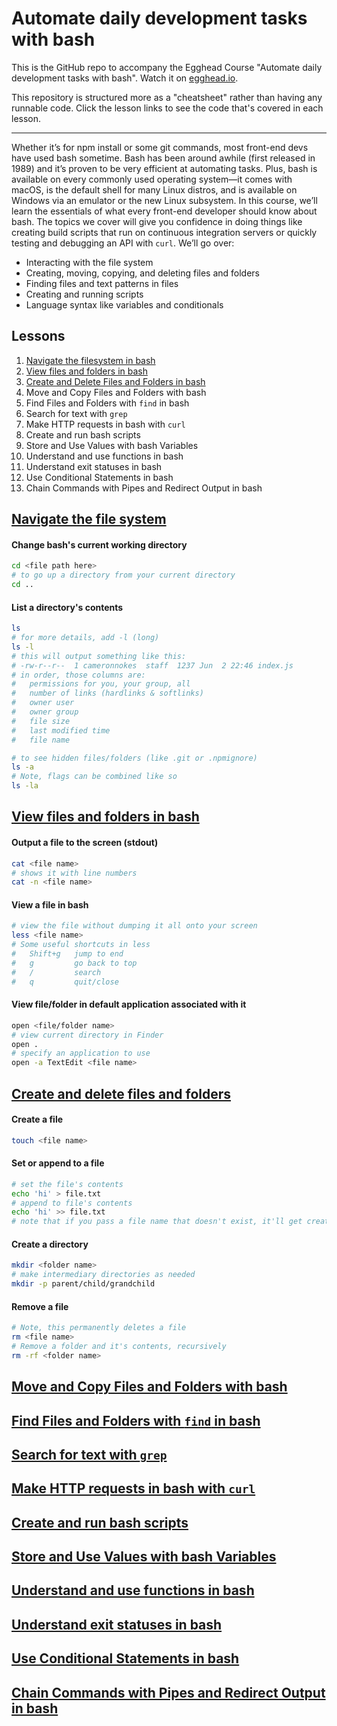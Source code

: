 # Automate daily development tasks with bash

This is the GitHub repo to accompany the Egghead Course "Automate daily development tasks with bash". Watch it on [egghead.io](https://egghead.io/courses/automate-daily-development-tasks-with-bash).

This repository is structured more as a "cheatsheet" rather than having any runnable code. Click the lesson links to see the code that's covered in each lesson.

---

Whether it’s for npm install or some git commands, most front-end devs have used bash sometime. Bash has been around awhile (first released in 1989) and it’s proven to be very efficient at automating tasks. Plus, bash is available on every commonly used operating system—it comes with macOS, is the default shell for many Linux distros, and is available on Windows via an emulator or the new Linux subsystem. In this course, we’ll learn the essentials of what every front-end developer should know about bash. The topics we cover will give you confidence in doing things like creating build scripts that run on continuous integration servers or quickly testing and debugging an API with `curl`. We’ll go over:
- Interacting with the file system
- Creating, moving, copying, and deleting files and folders
- Finding files and text patterns in files
- Creating and running scripts
- Language syntax like variables and conditionals

## Lessons
1. [Navigate the filesystem in bash](#navigate-the-file-system)
2. [View files and folders in bash](#view-files-and-folders-in-bash)
3. [Create and Delete Files and Folders in bash](#create-and-delete-files-and-folders)
4. Move and Copy Files and Folders with bash
5. Find Files and Folders with `find` in bash
6. Search for text with `grep`
7. Make HTTP requests in bash with `curl`
8. Create and run bash scripts
9. Store and Use Values with bash Variables
10. Understand and use functions in bash
11. Understand exit statuses in bash
12. Use Conditional Statements in bash
13. Chain Commands with Pipes and Redirect Output in bash

## [Navigate the file system](https://egghead.io/lessons/bash-navigate-the-filesystem-in-bash)

#### Change bash's current working directory
```bash
cd <file path here>
# to go up a directory from your current directory
cd ..
```

#### List a directory's contents
```bash
ls
# for more details, add -l (long)
ls -l
# this will output something like this:
# -rw-r--r--  1 cameronnokes  staff  1237 Jun  2 22:46 index.js
# in order, those columns are:
#   permissions for you, your group, all
#   number of links (hardlinks & softlinks)
#   owner user
#   owner group
#   file size
#   last modified time
#   file name

# to see hidden files/folders (like .git or .npmignore)
ls -a
# Note, flags can be combined like so
ls -la
```

## [View files and folders in bash](https://egghead.io/lessons/bash-view-files-and-folders-in-bash)

#### Output a file to the screen (stdout)
```bash
cat <file name>
# shows it with line numbers
cat -n <file name>
```

#### View a file in bash
```bash
# view the file without dumping it all onto your screen
less <file name>
# Some useful shortcuts in less
#   Shift+g   jump to end
#   g         go back to top
#   /         search
#   q         quit/close
```

#### View file/folder in default application associated with it
```bash
open <file/folder name>
# view current directory in Finder
open .
# specify an application to use
open -a TextEdit <file name>
```

## [Create and delete files and folders](https://egghead.io/lessons/bash-create-and-delete-files-and-folders-in-bash)

#### Create a file
```bash
touch <file name>
```

#### Set or append to a file
```bash
# set the file's contents
echo 'hi' > file.txt
# append to file's contents
echo 'hi' >> file.txt
# note that if you pass a file name that doesn't exist, it'll get created on the fly
```

#### Create a directory
```bash
mkdir <folder name>
# make intermediary directories as needed
mkdir -p parent/child/grandchild
```

#### Remove a file
```bash
# Note, this permanently deletes a file
rm <file name>
# Remove a folder and it's contents, recursively
rm -rf <folder name>
```


## [Move and Copy Files and Folders with bash]()
## [Find Files and Folders with `find` in bash]()
## [Search for text with `grep`]()
## [Make HTTP requests in bash with `curl`]()
## [Create and run bash scripts]()
## [Store and Use Values with bash Variables]()
## [Understand and use functions in bash]()
## [Understand exit statuses in bash]()
## [Use Conditional Statements in bash]()
## [Chain Commands with Pipes and Redirect Output in bash]()
